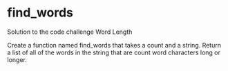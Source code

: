 # find_words
Solution to the code challenge Word Length

Create a function named find_words that takes a count and a string. 
Return a list of all of the words in the string that are count word characters long or longer.
